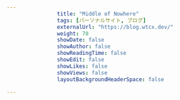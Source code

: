 ---
                title: "Middle of Nowhere"
                tags: [パーソナルサイト, ブログ]
                externalUrl: "https://blog.wtcx.dev/"
                weight: 70
                showDate: false
                showAuthor: false
                showReadingTime: false
                showEdit: false
                showLikes: false
                showViews: false
                layoutBackgroundHeaderSpace: false
                ---

